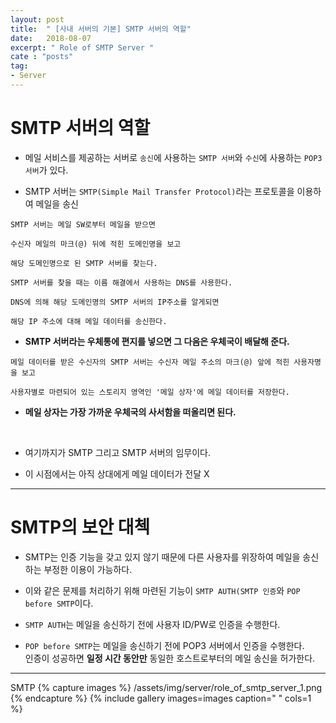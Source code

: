```yaml
---
layout: post
title:  " [사내 서버의 기본] SMTP 서버의 역할"
date:   2018-08-07
excerpt: " Role of SMTP Server "
cate : "posts"
tag:
- Server
---
```



# SMTP 서버의 역할

* 메일 서비스를 제공하는 서버로 `송신`에 사용하는 `SMTP 서버`와 `수신`에 사용하는 `POP3 서버`가 있다.

* SMTP 서버는 `SMTP(Simple Mail Transfer Protocol)`라는 프로토콜을 이용하여 메일을 송신

```
SMTP 서버는 메일 SW로부터 메일을 받으면

수신자 메일의 마크(@) 뒤에 적힌 도메인명을 보고

해당 도메인명으로 된 SMTP 서버를 찾는다.

SMTP 서버를 찾을 때는 이름 해결에서 사용하는 DNS를 사용한다.

DNS에 의해 해당 도메인명의 SMTP 서버의 IP주소를 알게되면

해당 IP 주소에 대해 메일 데이터를 송신한다.
```

* <b>SMTP 서버라는 우체통에 편지를 넣으면 그 다음은 우체국이 배달해 준다.</b>

```
메일 데이터를 받은 수신자의 SMTP 서버는 수신자 메일 주소의 마크(@) 앞에 적힌 사용자명을 보고

사용자별로 마련되어 있는 스토리지 영역인 '메일 상자'에 메일 데이터를 저장한다.
```

* <b>메일 상자는 가장 가까운 우체국의 사서함을 떠올리면 된다.</b>

<br>

* 여기까지가 SMTP 그리고 SMTP 서버의 임무이다.

* 이 시점에서는 아직 상대에게 메일 데이터가 전달 X

---

# SMTP의 보안 대첵

* SMTP는 인증 기능을 갖고 있지 않기 때문에 다른 사용자를 위장하여 메일을 송신하는 부정한 이용이 가능하다.

* 이와 같은 문제를 처리하기 위해 마련된 기능이 `SMTP AUTH(SMTP 인증`와 `POP before SMTP`이다.

* `SMTP AUTH`는 메일을 송신하기 전에 사용자 ID/PW로 인증을 수행한다.

* `POP before SMTP`는 메일을 송신하기 전에 POP3 서버에서 인증을 수행한다. <br> 인증이 성공하면 <b>일정 시간 동안만</b> 동일한 호스트로부터의 메일 송신을 허가한다.



---

SMTP
{% capture images %}
    /assets/img/server/role_of_smtp_server_1.png
{% endcapture %}
{% include gallery images=images caption=" " cols=1 %}

